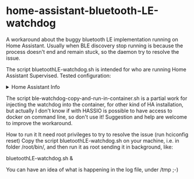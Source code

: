 # home-assistant-bluetooth-LE-watchdog
A workaround about the buggy bluetooth LE implementation running on Home Assistant.
Usually when BLE discovery stop running is because the process doesn't end and remain stuck, so the daemon try to resolve the issue.

The script bluetoothLE-watchdog.sh is intended for who are running Home Assistant Supervised. 
Tested configuration:

<details><summary>Home Assistant Info</summary>
version | core-2021.9.7
installation_type | Home Assistant Supervised
dev | false
hassio | true
docker | true
user | root
virtualenv | false
python_version | 3.9.7
os_name | Linux
os_version | 5.10.63-v7+
arch | armv7l
</details>

The script ble-watchdog-copy-and-run-in-container.sh is a partial work for injecting the watchdog into the container, for other kind of HA installation, but actually I don't know
if with HASSIO is possible to have access to docker on command line, so don't use it! Suggestion and help are welcome to improve the workaround.

How to run it
It need root privileges to try to resolve the issue (run hciconfig reset)
Copy the script bluetoothLE-watchdog.sh on your machine, i.e. in folder /root/bin/, and then run it as root sending it in background, like:

bluetoothLE-watchdog.sh &

You can have an idea of what is happening in the log file, under /tmp ;-)
